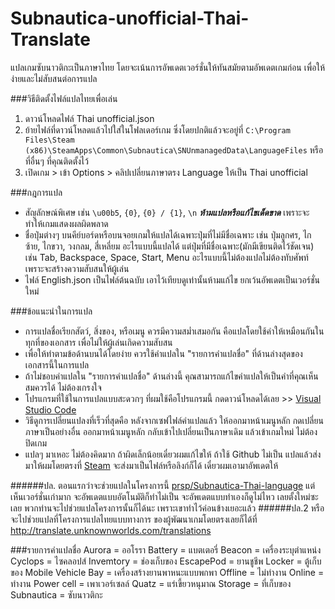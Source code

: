 # Subnautica-unofficial-Thai-Translate
แปลเกมซับนาวติกะเป็นภาษาไทย โดยจะเน้นการอัพเดตเวอร์ชั่นให้ทันสมัยตามอัพเดตเกมก่อน เพื่อให้ง่ายและไม่สับสนต่อการแปล

###วิธีติดตั้งไฟล์แปลไทยเพื่อเล่น
1. ดาวน์โหลดไฟล์ Thai unofficial.json
2. ย้ายไฟล์ที่ดาวน์โหลดแล้วไปใส่ในโฟลเดอร์เกม ซึ่งโดยปกติแล้วจะอยู่ที่ `C:\Program Files\Steam (x86)\SteamApps\Common\Subnautica\SNUnmanagedData\LanguageFiles` หรือที่อื่นๆ ที่คุณติดตั้งไว้
3. เปิดเกม > เข้า Options > คลิปเปลี่ยนภาษาตรง Language ให้เป็น Thai unofficial

###กฎการแปล
- สัญลักษณ์พิเศษ เช่น `\u00b5`, `{0}`, `{0} / {1}`, `\n` _**ห้ามแปลหรือแก้ไขเด็ดขาด**_ เพราะจะทำให้เกมแสดงผลผิดพลาด
- ชื่อปุ่มต่างๆ บนคีย์บอร์ดหรือบนจอยเกมให้แปลได้เฉพาะปุ่มที่ไม่มีชื่อเฉพาะ เช่น ปุ่มลูกศร, ไกซ้าย, ไกขวา, วงกลม, สี่เหลี่ยม อะไรแบบนี้แปลได้ แต่ปุ่มที่มีชื่อเฉพาะ(มักมีเขียนติดไว้ชัดเจน) เช่น Tab, Backspace, Space, Start, Menu อะไรแบบนี้ไม่ต้องแปลไม่ต้องทับศัพท์ เพราะจะสร้างความสับสนให้ผู้เล่น
- ไฟล์ English.json เป็นไฟล์ต้นฉบับ เอาไว้เทียบดูเท่านั้นห้ามแก้ไข ยกเว้นอัพเดตเป็นเวอร์ชั่นใหม่

###ข้อแนะนำในการแปล
- การแปลชื่อเรียกสัตว์, สิ่งของ, หรือเมนู ควรมีความสม่ำเสมอกัน คือแปลโดยใช้คำให้เหมือนกันในทุกที่ของเอกสาร เพื่อไม่ให้ผู้เล่นเกิดความสับสน
- เพื่อให้ทำตามข้อด้านบนได้โดยง่าย ควรใช้คำแปลใน "รายการคำแปลชื่อ" ที่ด้านล่างสุดของเอกสารนี้ในการแปล
- ถ้าไม่ชอบคำแปลใน "รายการคำแปลชื่อ" ด้านล่างนี้ คุณสามารถแก้ไขคำแปลให้เป็นคำที่คุณเห็นสมควรได้ ไม่ต้องเกรงใจ
- โปรแกรมที่ใช้ในการแปลแบบสะดวกๆ ที่ผมใช้คือโปรแกรมนี้ กดดาวน์โหลดได้เลย >> [Visual Studio Code](https://code.visualstudio.com/Download)
- วิธีดูการเปลี่ยนแปลงที่เร็วที่สุดคือ หลังจากเซฟไฟล์คำแปลแล้ว ให้ออกมาหน้าเมนูหลัก กดเปลี่ยนภาษาเป็นอย่างอื่น ออกมาหน้าเมนูหลัก กลับเข้าไปเปลี่ยนเป็นภาษาเดิม แล้วเข้าเกมใหม่ ไม่ต้องปิดเกม
- แปลๆ มาเหอะ ไม่ต้องคิดมาก ถ้าผิดเล็กน้อยเดี๋ยวผมแก้ไขให้ ถ้าใช้ Github ไม่เป็น แปลแล้วส่งมาให้ผมโดยตรงที่ [Steam](https://steamcommunity.com/id/thaitoptoday/) จะส่งมาเป็นไฟล์หรือลิงก์ก็ได้ เดี๋ยวผมเอามาอัพเดตให้

######ปล. ตอนแรกว่าจะช่วยแปลในโครงการนี้ [prsp/Subnautica-Thai-language](https://github.com/prsp/Subnautica-Thai-language) แต่เห็นเวอร์ชั่นเก่ามาก จะอัพเดตแบบอัตโนมัติก็ทำไม่เป็น จะอัพเดตแบบทำเองก็ดูไม่ไหว เลยตั้งใหม่ซะเลย พวกท่านจะไปช่วยแปลโครงการนั้นก็ได้นะ เพราะเขาทำไว้ค่อนข้างเยอะแล้ว
######ปล.2 หรือจะไปช่วยแปลที่โครงการแปลไทยแบบทางการ ของผู้พัฒนาเกมโดยตรงเลยก็ได้ที่ http://translate.unknownworlds.com/translations

###รายการคำแปลชื่อ
Aurora = ออโรรา
Battery = แบตเตอรี่
Beacon = เครื่องระบุตำแหน่ง
Cyclops = ไซคลอปส์
Invemtory = ช่องเก็บของ
EscapePod = ยานชูชีพ
Locker = ตู้เก็บของ
Mobile Vehicle Bay = เครื่องสร้างยานพาหนะแบบพกพา
Offline = ไม่ทำงาน
Online = ทำงาน
Power cell = เพาเวอร์เซลล์
Quatz = แร่เขี้ยวหนุมาณ
Storage = ที่เก็บของ
Subnautica = ซับนาวติกะ